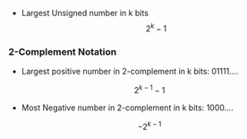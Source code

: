 - Largest Unsigned number in k bits  
$$
2^k - 1
$$
### 2-Complement Notation

- Largest positive number in 2-complement in k bits: 01111....  

$$
2^{k-1} - 1
$$

- Most Negative number in 2-complement in k bits: 1000....  

$$
-2^{k-1}
$$
